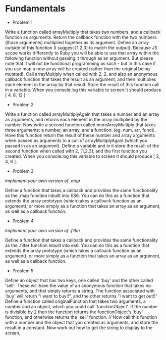 # Fundamentals 

- Problem 1

Write a function called arrayMultiply that takes two numbers, and a callback function as arguments. Return the callback function with the two numbers (those arguments) multiplied together as its argument.
Define an array outside of this function (I suggest [1,2,3] to match the output). Because JS scope works differently to Ruby you will be able to use that array within the following function without passing it through as an argument. But please note that it will not be functional programming as such - but in this case if you use map a new array will be created (rather than the original being mutated).
Call arrayMultiply when called with 2, 2, and also an anonymous callback function that takes the result as an argument, and then multiplies each element in the array by that result. Store the result of this function call in a variable. When you console.log this variable to screen it should produce [ 4, 8, 12 ].

- Problem 2

Write a function called arrayMultiplyAgain that takes a number and an array as arguments, and returns each element in the array multiplied by the number. 
Now write a second function called moreArrayMultiply that takes three arguments: a number, an array, and a function: (eg. num, arr, funct). Have this function return the result of these number and array arguments when passed as arguments to a call of arrayMultiplyAgain (which you passed in as an argument).
Define a variable and in it store the result of the second function when called with 2, [1,2,3], and the first function you created. When you console.log this variable to screen it should produce [ 2, 4, 6 ].

- Problem 3

*Implement your own version of .map*

Define a function that takes a callback and provides the same functionality as the .map function inbuilt into ES6. You can do this as a function that extends the array prototype (which takes a callback function as an argument), or more simply as a function that takes an array as an argument, as well as a callback function.

- Problem 4

*Implement your own version of .filter*

Define a function that takes a callback and provides the same functionality as the .filter function inbuilt into es6. You can do this as a function that extends the array prototype (which takes a callback function as an argument), or more simply as a function that takes an array as an argument, as well as a callback function.

- Problem 5

Define an object that has two keys, one called 'buy' and the other called 'sell'. These will have the value of an anonymous function that takes no arguments, and that simply returns a string. The function associated with 'buy' will return "I want to buy!!", and the other returns "I want to get out!!"
Define a function called originalFunction that takes two arguments, a number and an object, which you could call 'functionObject'. If the number is divisible by 2 then the function returns the functionObject's 'buy' function, and otherwise returns the 'sell' function.
// Now call this function with a number and the object that you created as arguments, and store the result in a constant. Now work out how to get the string to display to the screen.



